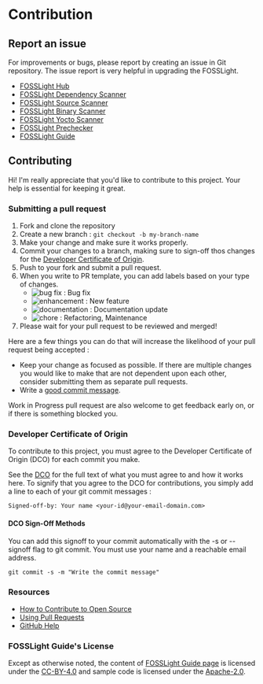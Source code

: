 # Contribution

## Report an issue
For improvements or bugs, please report by creating an issue in Git repository. The issue report is very helpful in upgrading the FOSSLight.
- [FOSSLight Hub](https://github.com/fosslight/fosslight/issues)
- [FOSSLight Dependency Scanner](https://github.com/fosslight/fosslight_dependency_scanner/issues)
- [FOSSLight Source Scanner](https://github.com/fosslight/fosslight_source_scanner/issues)
- [FOSSLight Binary Scanner](https://github.com/fosslight/fosslight_binary_scanner/issues)
- [FOSSLight Yocto Scanner](https://github.com/fosslight/fosslight_yocto_scanner/issues)
- [FOSSLight Prechecker](https://github.com/fosslight/fosslight_prechecker/issues)
- [FOSSLight Guide](https://github.com/fosslight/fosslight-guide-en/issues)

## Contributing

Hi! I'm really appreciate that you'd like to contribute to this project. Your help is essential for keeping it great.

### Submitting a pull request

1. Fork and clone the repository
2. Create a new branch : `git checkout -b my-branch-name`
3. Make your change and make sure it works properly.
4. Commit your changes to a branch, making sure to sign-off thos changes for the [Developer Certificate of Origin](#Developer-Certificate-of-Origin).
5. Push to your fork and submit a pull request.
6. When you write to PR template, you can add labels based on your type of changes.
   - ![bug fix](https://img.shields.io/badge/-bug%20fix-B60205) : Bug fix
   - ![enhancement](https://img.shields.io/badge/-enhancement-1D76DB) : New feature
   - ![documentation](https://img.shields.io/badge/-documentation-0E8A16) : Documentation update
   - ![chore](https://img.shields.io/badge/-chore-0E8A16) : Refactoring, Maintenance
7. Please wait for your pull request to be reviewed and merged!

Here are a few things you can do that will increase the likelihood of your pull request being accepted :

- Keep your change as focused as possible. If there are multiple changes you would like to make that are not dependent upon each other, consider submitting them as separate pull requests.
- Write a [good commit message](http://tbaggery.com/2008/04/19/a-note-about-git-commit-messages.html).

Work in Progress pull request are also welcome to get feedback early on, or if there is something blocked you.

### Developer Certificate of Origin

To contribute to this project, you must agree to the Developer Certificate of Origin (DCO) for each commit you make.

See the [DCO](https://developercertificate.org/) for the full text of what you must agree to and how it works here. To signify that you agree to the DCO for contributions, you simply add a line to each of your git commit messages :

```
Signed-off-by: Your name <your-id@your-email-domain.com>
```

#### DCO Sign-Off Methods

You can add this signoff to your commit automatically with the -s or --signoff flag to git commit. You must use your name and a reachable email address.

```
git commit -s -m "Write the commit message"
```

### Resources

- [How to Contribute to Open Source](https://opensource.guide/how-to-contribute/)
- [Using Pull Requests](https://help.github.com/articles/about-pull-requests/)
- [GitHub Help](https://help.github.com)

### FOSSLight Guide's License
Except as otherwise noted, the content of [FOSSLight Guide page](https://fosslight.org/fosslight-guide-en) is licensed under the [CC-BY-4.0](https://creativecommons.org/licenses/by/4.0) and sample code is licensed under the [Apache-2.0](https://spdx.org/licenses/Apache-2.0.html). 
